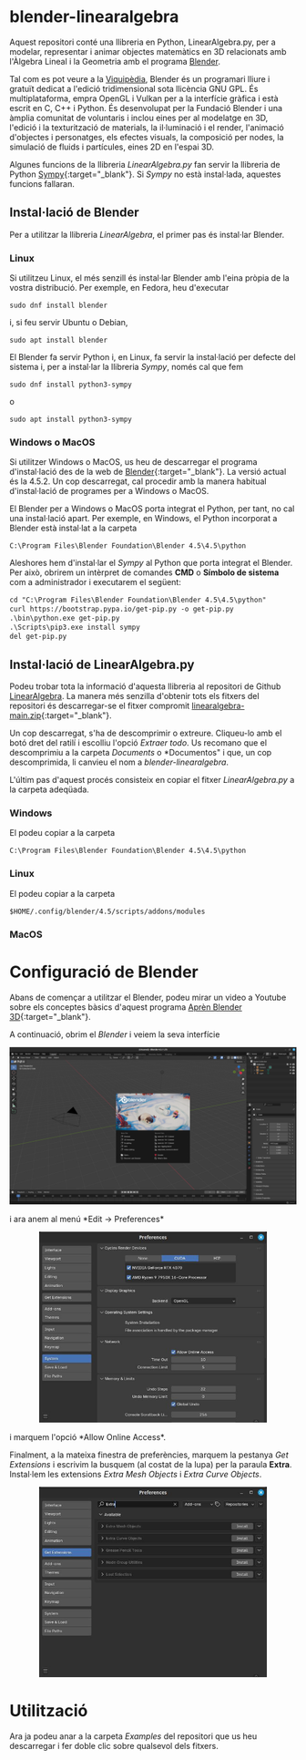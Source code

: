 # blender-linearalgebra

Aquest repositori conté una llibreria en Python, LinearAlgebra.py, per a 
modelar, representar i animar objectes matemàtics en 3D relacionats amb 
l'Àlgebra Lineal i la Geometria amb el programa [Blender](https://www.blender.org/).

Tal com es pot veure a la [Viquipèdia](https://ca.wikipedia.org/wiki/Blender),
Blender és un programari lliure i gratuït dedicat a l'edició tridimensional sota llicència GNU GPL.
És multiplataforma, empra OpenGL i Vulkan per a la interfície gràfica i està escrit en C, C++ i Python.
És desenvolupat per la Fundació Blender i una àmplia comunitat de voluntaris i inclou eines per al modelatge en 3D, 
l'edició i la texturització de materials, la il·luminació i el render, l'animació d'objectes i personatges, 
els efectes visuals, la composició per nodes, la simulació de fluids i partícules, eines 2D en l'espai 3D.

Algunes funcions de la llibreria *LinearAlgebra.py* fan servir la llibreria de Python [Sympy](https://www.sympy.org){:target="_blank"}.
Si *Sympy* no està instal·lada, aquestes funcions fallaran. 

## Instal·lació de Blender

Per a utilitzar la llibreria *LinearAlgebra*, el primer pas és instal·lar Blender. 

### Linux

Si utilitzeu Linux, el més senzill és instal·lar Blender amb l'eina pròpia de la vostra distribució. Per exemple,
en Fedora, heu d'executar 
```
sudo dnf install blender
```
i, si feu servir Ubuntu o Debian,
```
sudo apt install blender
```

El Blender fa servir Python i, en Linux, fa servir la instal·lació per defecte del sistema i, per a instal·lar
la llibreria *Sympy*, només cal que fem
```
sudo dnf install python3-sympy
```
o
```
sudo apt install python3-sympy
```

### Windows o MacOS

Si utilitzer Windows o MacOS, us heu de descarregar el programa d'instal·lació des de la web de 
[Blender](https://www.blender.org/download/){:target="_blank"}. La versió actual és la 4.5.2. Un cop descarregat, cal
procedir amb la manera habitual d'instal·lació de programes per a Windows o MacOS.

El Blender per a Windows o MacOS porta integrat el Python, per tant, no cal una instal·lació apart. 
Per exemple, en Windows, el Python incorporat a Blender està instal·lat a la carpeta
```
C:\Program Files\Blender Foundation\Blender 4.5\4.5\python
```

Aleshores hem d'instal·lar el *Sympy* al Python que porta integrat el Blender. Per això, obrirem un intèrpret 
de comandes **CMD** o **Símbolo de sistema** com a administrador i executarem el següent:
```
cd "C:\Program Files\Blender Foundation\Blender 4.5\4.5\python"
curl https://bootstrap.pypa.io/get-pip.py -o get-pip.py 
.\bin\python.exe get-pip.py 
.\Scripts\pip3.exe install sympy
del get-pip.py 
```

## Instal·lació de LinearAlgebra.py

Podeu trobar tota la informació d'aquesta llibreria al repositori de Github 
[LinearAlgebra](https://github.com/rafelamer/blender-linearalgebra). La manera més senzilla d'obtenir tots
els fitxers del repositori és descarregar-se el fitxer compromit 
[linearalgebra-main.zip](https://github.com/rafelamer/blender-linearalgebra/archive/refs/heads/main.zip){:target="_blank"}.

Un cop descarregat, s'ha de descomprimir o extreure. Cliqueu-lo amb el botó dret del ratilí i escolliu
l'opció *Extraer todo*. Us recomano que el descomprimiu a la carpeta *Documents* o *Documentos" i que, un cop 
descomprimida, li canvieu el nom a *blender-linearalgebra*.

L'últim pas d'aquest procés consisteix en copiar el fitxer *LinearAlgebra.py* a la carpeta adeqüada. 

### Windows

El podeu copiar a la carpeta
```
C:\Program Files\Blender Foundation\Blender 4.5\4.5\python
```

### Linux

El podeu copiar a la carpeta
```
$HOME/.config/blender/4.5/scripts/addons/modules
```

### MacOS


# Configuració de Blender

Abans de començar a utilitzar el Blender, podeu mirar un video a Youtube sobre els conceptes bàsics d'aquest programa
[Aprèn Blender 3D](https://www.youtube.com/watch?v=4Pb6IOiHINE){:target="_blank"}.

A continuació, obrim el *Blender* i veiem la seva interfície
<p align="center">
<img src="/images/interficie-blender.jpg" width="800">
</p>
i ara anem al menú  *Edit -> Preferences*
<p align="center">
<img src="/images/preferencies-blender.jpg" width="400">
</p>
i marquem l'opció *Allow Online Access*.

Finalment, a la mateixa finestra de preferències, marquem la pestanya *Get Extensions* i escrivim
la busquem (al costat de la lupa) per la paraula **Extra**. Instal·lem les extensions *Extra Mesh Objects*
i *Extra Curve Objects*.
<p align="center">
<img src="/images/extensions-blender.jpg" width="400">
</p>

# Utilització

Ara ja podeu anar a la carpeta *Examples* del repositori que us heu descarregar i fer doble clic sobre
qualsevol dels fitxers.

